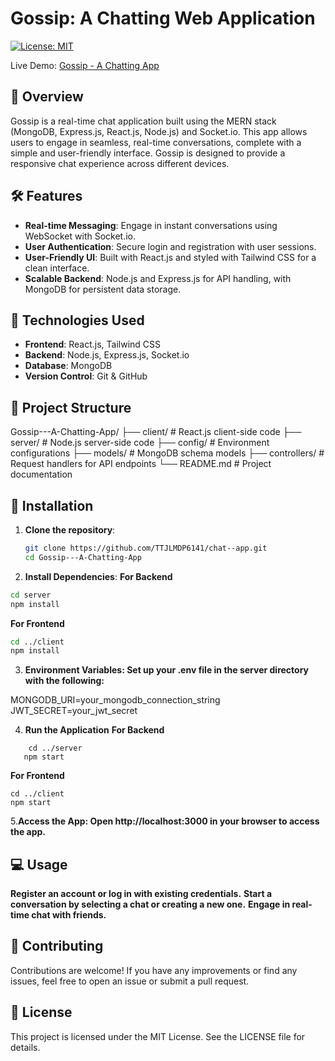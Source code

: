# Gossip: A Chatting Web Application

[![License: MIT](https://img.shields.io/badge/License-MIT-yellow.svg)](https://opensource.org/licenses/MIT)

Live Demo: [Gossip - A Chatting App](https://gossip-zdlb.onrender.com/login)

## 📖 Overview

Gossip is a real-time chat application built using the MERN stack (MongoDB, Express.js, React.js, Node.js) and Socket.io. This app allows users to engage in seamless, real-time conversations, complete with a simple and user-friendly interface. Gossip is designed to provide a responsive chat experience across different devices.

## 🛠️ Features

- **Real-time Messaging**: Engage in instant conversations using WebSocket with Socket.io.
- **User Authentication**: Secure login and registration with user sessions.
- **User-Friendly UI**: Built with React.js and styled with Tailwind CSS for a clean interface.
- **Scalable Backend**: Node.js and Express.js for API handling, with MongoDB for persistent data storage.

## 🚀 Technologies Used

- **Frontend**: React.js, Tailwind CSS
- **Backend**: Node.js, Express.js, Socket.io
- **Database**: MongoDB
- **Version Control**: Git & GitHub

## 📂 Project Structure

Gossip---A-Chatting-App/ ├── client/ # React.js client-side code ├── server/ # Node.js server-side code ├── config/ # Environment configurations ├── models/ # MongoDB schema models ├── controllers/ # Request handlers for API endpoints └── README.md # Project documentation

## 🔧 Installation

1. **Clone the repository**:
   ```bash
   git clone https://github.com/TTJLMDP6141/chat--app.git
   cd Gossip---A-Chatting-App
   ```
2. **Install Dependencies**:
   **For Backend**

```bash
cd server
npm install
```

**For Frontend**

```bash
cd ../client
npm install
```

3. **Environment Variables: Set up your .env file in the server directory with the following:**

MONGODB_URI=your_mongodb_connection_string
JWT_SECRET=your_jwt_secret

4. **Run the Application**
   **For Backend**

```
    cd ../server
   npm start
```

**For Frontend**

```
cd ../client
npm start
```

5.**Access the App: Open http://localhost:3000 in your browser to access the app.**

## 💻 Usage

**Register an account or log in with existing credentials.**
**Start a conversation by selecting a chat or creating a new one.**
**Engage in real-time chat with friends.**

## 🤝 Contributing

Contributions are welcome! If you have any improvements or find any issues, feel free to open an issue or submit a pull request.

## 📜 License

This project is licensed under the MIT License. See the LICENSE file for details.
